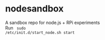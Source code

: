 nodesandbox
===========

A sandbox repo for node.js + RPi experiments<br>
Run <code> sudo /etc/init.d/start_node.sh start </code> 

